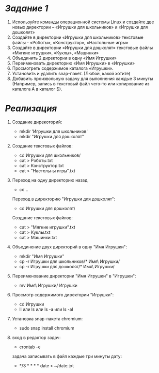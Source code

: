 # *Задание 1*

1)   Используйте команды операционной системы Linux и создайте две новых директории –
     «Игрушки для школьников» и «Игрушки для дошколят»
2)   Создайте в директории «Игрушки для школьников» текстовые файлы -
     «Роботы», «Конструктор», «Настольные игры»
3)   Создайте в директории «Игрушки для дошколят» текстовые файлы «Мягкие игрушки», «Куклы», «Машинки»
4)   Объединить 2 директории в одну «Имя Игрушки»
5)   Переименовать директорию «Имя Игрушки» в «Игрушки»
6)   Просмотреть содержимое каталога «Игрушки».
7)   Установить и удалить snap-пакет. (Любой, какой хотите)
8)   Добавить произвольную задачу для выполнения каждые 3 минуты
     (Например, запись в текстовый файл чего-то или копирование из каталога А в каталог Б).

# *Реализация*

1) Создание дирекоторий:
   * mkdir 'Игрушки для школьников'
   * mkdir "Игрушки для дошколят"
2) Создание текстовых файлов:
   * cd Игрушки для школьников/
   * cat > Роботы.txt
   * cat > Конструктор.txt
   * cat > "Настольны игры".txt
3) Переход на одну директорию назад
   * cd ..
   
   Переход в директорию "Игрушки для дошколят":
   * cd Игрушки для дошколят/
   
   Создание текстовых файлов:
   * cat > "Мягкие игрушки".txt
   * cat > Куклы.txt
   * cat > Машинки.txt
4) Объединение двух директорий в одну "Имя Игрушки":
   * mkdir "Имя Игрушки"
   * cp -r Игрушки для школьников/* Имя\ Игрушки/
   * cp -r Игрушки для дошколят/* Имя\ Игрушки/
5) Переименование директории "Имя Игрушки" в "Игрушки":
   * mv Имя\ Игрушки/ Игрушки
6) Просмотр содержимого директории "Игрушки":
   * cd Игрушки
   * ll или ls или ls -a или ls -al
7) Установка snap-пакета chromium:
   * sudo snap install chromium
8) вход в редактор задач:
   * crontab -e
   
   задача записывать в файл каждые три минуты дату:
   * */3 * * * * date > ~/date.txt
